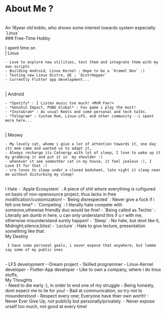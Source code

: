 # About Me ?
<br>
An 18year old kiddo, who shows some interest towards system especially `Linux`
<br>
### Free-Time Hobby

I spent time on
<br>
	| Linux

	- Love to explore new utilities, test them and integrate them with my own scripts
	- Building Android, Linux Kernel : Hope to be a `Kramel Dev` :)
	- Testing new Linux Distro, DE ; `DistrHopper`
	- Currently Flutter app development...
<br>
	| Android

	- *Spotify* : I Listen music too much! <MnM Fan!>
	- *Genshin Impact, PUBG Global* : Fav game i play the most!
	- *InstaGram* : As usual Reels and some personal and tech talks.
	- *Telegram* : Custom Rom, Linux-LFS, and other community --i spent more here...
<br>
	| Meowy

	- My lovely cat, whome i give a lot of attention towards it, one day its mom came and wanted us to adapt it, 
	- Always recharge its Catnergy with lot of sleep, I love to wake up it by grabbing it and put it in  my shoulder :)
	- whenever it see someother cat in my house, it feel jealous :), I Love It for that :)
	- vro loves to sleep under a closed bedsheet, late night it sleep near me without disturbing my sleep!
<br>
I Hate
	- `Apple Ecosystem` : A piece of shit where everything is cofigured on basis of non-opensource project,
thus lacks in free modification/customization!
	- `Being disrespected` : Never give a fuck if i felt one time*
	- `Competing` : I literally hate compete with someone,othewise friendly duo would be fine!
	- `Being called as Techie` : Literally am dumb in here, u can only understand this if u r with me, otherwise misunderstand surely happen!
	- `Sleep` : No hate, but dont like it, Midnight;silence;bliss!
	- `Lecture` : Hate to give lecture, presentation something like that.
<br>
My Destiny

	 I have some personal goals, i never expose that anywhere, but lemme say some of my public ones
<br>
	- LFS development --Dream project
	- Skilled programmer
	- Linux-Kernel developer
	- Flutter-App developer
	- Like to own a company, where i do linux stuffs,
<br>
My Thoughts
<br>
	- Need to die early :), in order to end one of my struggle
	- Being honesty, dont expect me to lie for you!
	- Bad at communication, so try not to misunderstood
	- Respect every one; Everyone have thier own worth!
	- Never Ever Give Up, not publicly but personally/privately.
	- Never expose urself too much, not good at every time!


